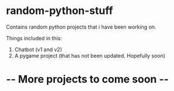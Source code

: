 # random-python-stuff

Contains random python projects that i have been working on.

Things included in this:
1. Chatbot (v1 and v2)
2. A pygame project (that has not been updated. Hopefully soon)

# -- More projects to come soon --
